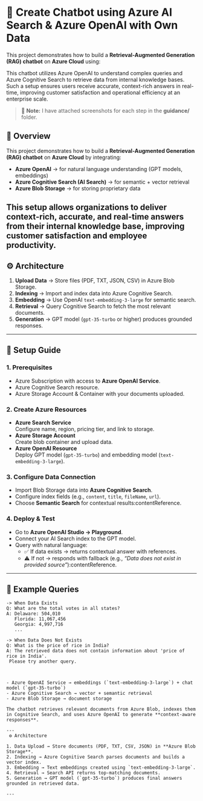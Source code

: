 

# 🤖 Create Chatbot using Azure AI Search & Azure OpenAI with Own Data

This project demonstrates how to build a **Retrieval-Augmented Generation (RAG) chatbot** on **Azure Cloud** using:  


This chatbot utilizes Azure OpenAI to understand complex queries and Azure Cognitive Search to retrieve data from internal knowledge bases. Such a setup ensures users receive accurate, context-rich answers in real-time, improving customer satisfaction and operational efficiency at an enterprise scale.

> 📝 **Note:** I have attached screenshots for each step in the **guidance/** folder.

## 📌 Overview
This project demonstrates how to build a **Retrieval-Augmented Generation (RAG) chatbot** on **Azure Cloud** by integrating:

- **Azure OpenAI** → for natural language understanding (GPT models, embeddings)
- **Azure Cognitive Search (AI Search)** → for semantic + vector retrieval
- **Azure Blob Storage** → for storing proprietary data

This setup allows organizations to deliver **context-rich, accurate, and real-time answers** from their internal knowledge base, improving customer satisfaction and employee productivity.
---

## ⚙️ Architecture
1. **Upload Data** → Store files (PDF, TXT, JSON, CSV) in Azure Blob Storage.
2. **Indexing** → Import and index data into Azure Cognitive Search.
3. **Embedding** → Use OpenAI `text-embedding-3-large` for semantic search.
4. **Retrieval** → Query Cognitive Search to fetch the most relevant documents.
5. **Generation** → GPT model (`gpt-35-turbo` or higher) produces grounded responses.

---

## 🚀 Setup Guide

### 1. Prerequisites
- Azure Subscription with access to **Azure OpenAI Service**.
- Azure Cognitive Search resource.
- Azure Storage Account & Container with your documents uploaded.

### 2. Create Azure Resources
- **Azure Search Service**  
  Configure name, region, pricing tier, and link to storage.
- **Azure Storage Account**  
  Create blob container and upload data.
- **Azure OpenAI Resource**  
  Deploy GPT model (`gpt-35-turbo`) and embedding model (`text-embedding-3-large`).

### 3. Configure Data Connection
- Import Blob Storage data into **Azure Cognitive Search**.
- Configure index fields (e.g., `content`, `title`, `fileName`, `url`).
- Choose **Semantic Search** for contextual results:contentReference.

### 4. Deploy & Test
- Go to **Azure OpenAI Studio → Playground**.
- Connect your AI Search index to the GPT model.
- Query with natural language:
  - ✅ If data exists → returns contextual answer with references.
  - ⚠️ If not → responds with fallback (e.g., *“Data does not exist in provided source”*):contentReference.

---

## 📜 Example Queries


```text
-> When Data Exists
Q: What are the total votes in all states?
A: Delaware: 504,010  
   Florida: 11,067,456  
   Georgia: 4,997,716  
   ...

-> When Data Does Not Exists
Q: What is the price of rice in India?
A: The retrieved data does not contain information about 'price of rice in India'.
 Please try another query.



- Azure OpenAI Service → embeddings (`text-embedding-3-large`) + chat model (`gpt-35-turbo`)  
- Azure Cognitive Search → vector + semantic retrieval  
- Azure Blob Storage → document storage  

The chatbot retrieves relevant documents from Azure Blob, indexes them in Cognitive Search, and uses Azure OpenAI to generate **context-aware responses**.  

---
 ⚙️ Architecture  

1. Data Upload → Store documents (PDF, TXT, CSV, JSON) in **Azure Blob Storage**.  
2. Indexing → Azure Cognitive Search parses documents and builds a vector index.  
3. Embedding → Text embeddings created using `text-embedding-3-large`.  
4. Retrieval → Search API returns top-matching documents.  
5. Generation → GPT model (`gpt-35-turbo`) produces final answers grounded in retrieved data.  

---

